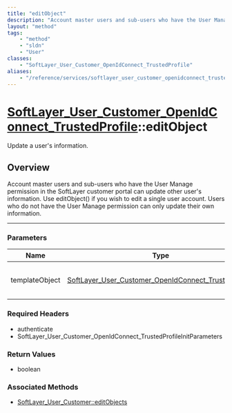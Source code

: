 ```yaml
---
title: "editObject"
description: "Account master users and sub-users who have the User Manage permission in the SoftLayer customer portal can update other... "
layout: "method"
tags:
    - "method"
    - "sldn"
    - "User"
classes:
    - "SoftLayer_User_Customer_OpenIdConnect_TrustedProfile"
aliases:
    - "/reference/services/softlayer_user_customer_openidconnect_trustedprofile/editObject"
---
```

# [SoftLayer_User_Customer_OpenIdConnect_TrustedProfile](/reference/services/SoftLayer_User_Customer_OpenIdConnect_TrustedProfile)::editObject

Update a user's information.


## Overview 
Account master users and sub-users who have the User Manage permission in the SoftLayer customer portal can update other user's information. Use editObject() if you wish to edit a single user account. Users who do not have the User Manage permission can only update their own information. 

-----

### Parameters 
|Name | Type | Description |
| --- | --- | --- |
|templateObject| <a href='/reference/datatypes/SoftLayer_User_Customer_OpenIdConnect_TrustedProfile'>SoftLayer_User_Customer_OpenIdConnect_TrustedProfile </a>| A skeleton SoftLayer_User_Customer_OpenIdConnect_TrustedProfile object with only the properties defined that you wish to change. Unchanged properties are left alone.|


### Required Headers
* authenticate
* SoftLayer_User_Customer_OpenIdConnect_TrustedProfileInitParameters


### Return Values
* boolean


### Associated Methods

*  [SoftLayer_User_Customer::editObjects](/reference/services/SoftLayer_User_Customer/editObjects )




